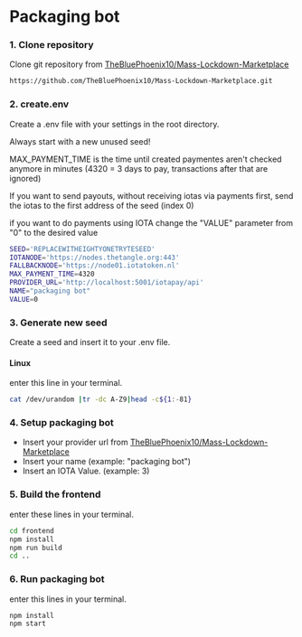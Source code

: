 # Packaging bot

### 1. Clone repository
Clone git repository from [TheBluePhoenix10/Mass-Lockdown-Marketplace](https://github.com/TheBluePhoenix10/Mass-Lockdown-Marketplace)
```bash
https://github.com/TheBluePhoenix10/Mass-Lockdown-Marketplace.git
```

### 2. create.env

Create a .env file with your settings in the root directory.

Always start with a new unused seed!

MAX_PAYMENT_TIME is the time until created paymentes aren't checked anymore in minutes (4320 = 3 days to pay, transactions after that are ignored)

If you want to send payouts, without receiving iotas via payments first, send the iotas to the first address of the seed (index 0)

if you want to do payments using IOTA change the "VALUE" parameter from "0" to the desired value

```bash
SEED='REPLACEWITHEIGHTYONETRYTESEED'
IOTANODE='https://nodes.thetangle.org:443'
FALLBACKNODE='https://node01.iotatoken.nl'
MAX_PAYMENT_TIME=4320
PROVIDER_URL='http://localhost:5001/iotapay/api'
NAME="packaging bot"
VALUE=0
```

### 3. Generate new seed

Create a seed and insert it to your .env file.

#### Linux
 enter this line in your terminal.
```bash
cat /dev/urandom |tr -dc A-Z9|head -c${1:-81}
```
### 4. Setup packaging bot

- Insert your provider url from [TheBluePhoenix10/Mass-Lockdown-Marketplace](https://github.com/TheBluePhoenix10/Mass-Lockdown-Marketplace)
- Insert your name (example: "packaging bot")
- Insert an IOTA Value. (example: 3) 

### 5. Build the frontend

enter these lines in your terminal.
```bash
cd frontend
npm install
npm run build
cd ..
```

### 6. Run packaging bot

enter this lines in your terminal.
```bash
npm install
npm start
```
